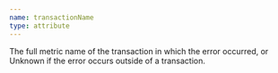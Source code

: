 ```yaml
---
name: transactionName
type: attribute
---
```


The full metric name of the transaction in which the error occurred, or Unknown if the error occurs outside of a transaction.